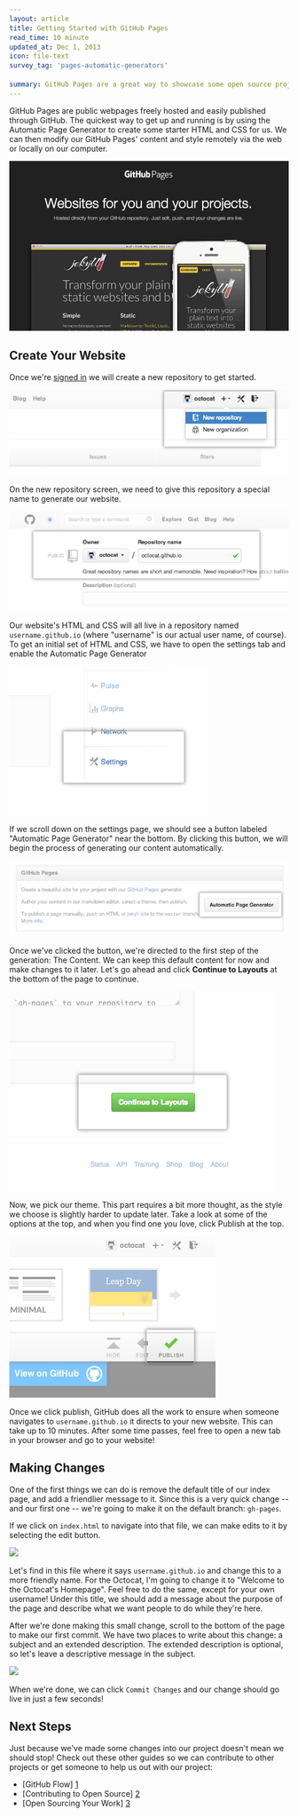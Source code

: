 ```yaml
---
layout: article
title: Getting Started with GitHub Pages
read_time: 10 minute
updated_at: Dec 1, 2013
icon: file-text
survey_tag: 'pages-automatic-generators'

summary: GitHub Pages are a great way to showcase some open source projects, host a blog, or even share your résumé. This guide will help get you started on creating your next website.
---
```


<a id="intro" title="Intro" class="toc-item"></a>
GitHub Pages are public webpages freely hosted and easily published through GitHub. The quickest way to get up and running is by using the Automatic Page Generator to create some starter HTML and CSS for us. We can then modify our GitHub Pages' content and style remotely via the web or locally on our computer.

![pages-home-page](pages-home-page.png)

<a id="setup" title="Create Your Website" class="toc-item"></a>

## Create Your Website

Once we're <a href="https://github.com/login" target="_blank">signed in</a> we will create a new repository to get started.

![](create-new-repo-button.png)

On the new repository screen, we need to give this repository a special name to generate our website.

![](create-new-repo-screen.png)

Our website's HTML and CSS will all live in a repository named `username.github.io` (where "username" is our actual user name, of course). To get an initial set of HTML and CSS, we have to open the settings tab and enable the Automatic Page Generator

![](settings-tab.png)

If we scroll down on the settings page, we should see a button labeled "Automatic Page Generator" near the bottom. By clicking this button, we will begin the process of generating our content automatically.

![](automatic-page-generator.png)

Once we've clicked the button, we're directed to the first step of the generation: The Content. We can keep this default content for now and make changes to it later. Let's go ahead and click **Continue to Layouts** at the bottom of the page to continue.

![](continue-to-layout.png)

Now, we pick our theme. This part requires a bit more thought, as the style we choose is slightly harder to update later. Take a look at some of the options at the top, and when you find one you love, click Publish at the top.

![](selection-of-layout-publish.png)

Once we click publish, GitHub does all the work to ensure when someone navigates to `username.github.io` it directs to your new website. This can take up to 10 minutes. After some time passes, feel free to open a new tab in your browser and go to your website!

<a id="changes" title="Making Changes" class="toc-item"></a>

## Making Changes

One of the first things we can do is remove the default title of our index page, and add a friendlier message to it. Since this is a very quick change -- and our first one -- we're going to make it on the default branch: `gh-pages`.

If we click on `index.html` to navigate into that file, we can make edits to it by selecting the edit button.

![](edit-index-page.png)

Let's find in this file where it says `username.github.io` and change this to a more friendly name. For the Octocat, I'm going to change it to "Welcome to the Octocat's Homepage". Feel free to do the same, except for your own username! Under this title, we should add a message about the purpose of the page and describe what we want people to do while they're here.

After we're done making this small change, scroll to the bottom of the page to make our first commit. We have two places to write about this change: a subject and an extended description. The extended description is optional, so let's leave a descriptive message in the subject.

![](commit-messages-matter.png)

When we're done, we can click `Commit Changes` and our change should go live in just a few seconds!

<a id="next-steps" title="Next Steps" class="toc-item"></a>

## Next Steps

Just because we've made some changes into our project doesn't mean we should stop! Check out these other guides so we can contribute to other projects or get someone to help us out with our project:

- [GitHub Flow] [1]
- [Contributing to Open Source] [2]
- [Open Sourcing Your Work] [3]

[1]: /overviews/flow
[2]: /overviews/os-contributing/
[3]: /overviews/create-os/
